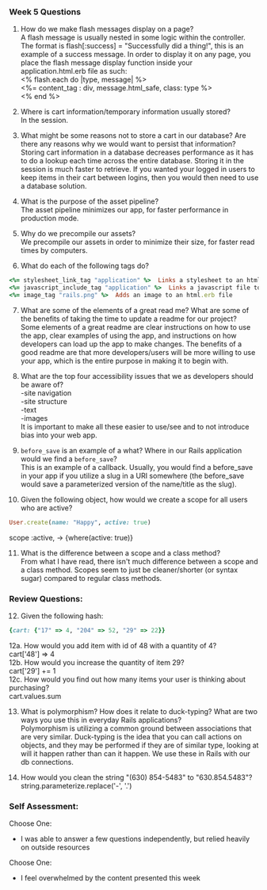 ### Week 5 Questions
1. How do we make flash messages display on a page?  
A flash message is usually nested in some logic within the controller. The format is flash[:success] = "Successfully did a thing!", this is an example of a success message. In order to display it on any page, you place the flash message display function inside your application.html.erb file as such:  
<% flash.each do |type, message| %>  
<%= content_tag : div, message.html_safe, class: type %>  
<% end %>  

2. Where is cart information/temporary information usually stored?  
In the session.  

3. What might be some reasons not to store a cart in our database? Are there any reasons why we would want to persist that information?  
Storing cart information in a database decreases performance as it has to do a lookup each time across the entire database.  Storing it in the session is much faster to retrieve.  If you wanted your logged in users to keep items in their cart between logins, then you would then need to use a database solution.  

4. What is the purpose of the asset pipeline?  
The asset pipeline minimizes our app, for faster performance in production mode.  

5. Why do we precompile our assets?  
We precompile our assets in order to minimize their size, for faster read times by computers.  

6. What do each of the following tags do?  

```ruby 
<%= stylesheet_link_tag "application" %>  Links a stylesheet to an html.erb file
<%= javascript_include_tag "application" %>  Links a javascript file to an html.erb file  
<%= image_tag "rails.png" %>  Adds an image to an html.erb file  
```

7. What are some of the elements of a great read me? What are some of the benefits of taking the time to update a readme for our project?  
Some elements of a great readme are clear instructions on how to use the app, clear examples of using the app, and instructions on how developers can load up the app to make changes.  The benefits of a good readme are that more developers/users will be more willing to use your app, which is the entire purpose in making it to begin with.  

8. What are the top four accessibility issues that we as developers should be aware of?  
-site navigation  
-site structure  
-text  
-images  
It is important to make all these easier to use/see and to not introduce bias into your web app.  

9. `before_save` is an example of a what? Where in our Rails application would we find a `before_save`?  
This is an example of a callback.  Usually, you would find a before_save in your app if you utilize a slug in a URI somewhere (the before_save would save a parameterized version of the name/title as the slug).  

10. Given the following object, how would we create a scope for all users who are active?

```ruby 
User.create(name: "Happy", active: true)
```
scope :active, -> {where(active: true)}

11. What is the difference between a scope and a class method?  
From what I have read, there isn't much difference between a scope and a class method.  Scopes seem to just be cleaner/shorter (or syntax sugar) compared to regular class methods.  



### Review Questions:  
12. Given the following hash:  

```ruby
{cart: {"17" => 4, "204" => 52, "29" => 22}}
```

  12a. How would you add item with id of 48 with a quantity of 4?  
  cart['48'] => 4  
  12b. How would you increase the quantity of item 29?  
  cart['29'] += 1  
  12c. How would you find out how many items your user is thinking about purchasing?   
  cart.values.sum  
  
13. What is polymorphism? How does it relate to duck-typing? What are two ways you use this in everyday Rails applications?  
Polymorphism is utilizing a common ground between associations that are very similar. Duck-typing is the idea that you can call actions on objects, and they may be performed if they are of similar type, looking at will it happen rather than can it happen.  We use these in Rails with our db connections.   

14. How would you clean the string "(630) 854-5483" to "630.854.5483"?  
string.parameterize.replace('-', '.')


### Self Assessment:
Choose One:
* I was able to answer a few questions independently, but relied heavily on outside resources 

Choose One:
* I feel overwhelmed by the content presented this week
